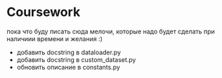 # Coursework
пока что буду писать сюда мелочи, которые надо будет сделать при наличиии времени и желания :)

- добавить docstring в dataloader.py
- добавить docstring в custom_dataset.py
- обновить описание в constants.py
